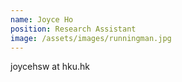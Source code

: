 ```yaml
---
name: Joyce Ho
position: Research Assistant
image: /assets/images/runningman.jpg
---
```

joycehsw at hku.hk
